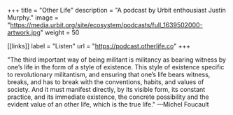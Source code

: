 +++
title = "Other Life"
description = "A podcast by Urbit enthousiast Justin Murphy."
image = "https://media.urbit.org/site/ecosystem/podcasts/full_1639502000-artwork.jpg"
weight = 50

[[links]]
label = "Listen"
url = "https://podcast.otherlife.co"
+++

"The third important way of being militant is militancy as bearing witness by one’s life in the form of a style of existence. This style of existence specific to revolutionary militantism, and ensuring that one’s life bears witness, breaks, and has to break with the conventions, habits, and values of society. And it must manifest directly, by its visible form, its constant practice, and its immediate existence, the concrete possibility and the evident value of an other life, which is the true life." —Michel Foucault

